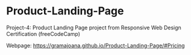 # Product-Landing-Page
Project-4: 
Product Landing Page project from Responsive Web Design Certification (freeCodeCamp)

Webpage: https://gramajoana.github.io/Product-Landing-Page/#Pricing
